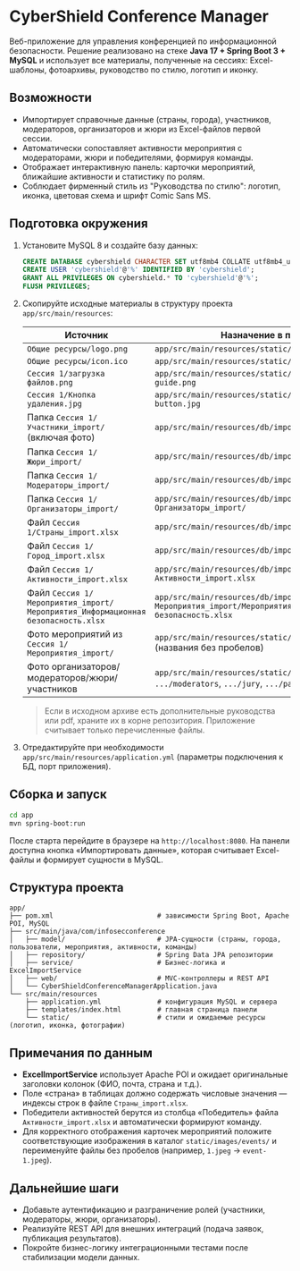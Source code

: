 # CyberShield Conference Manager

Веб-приложение для управления конференцией по информационной безопасности. Решение реализовано на стеке **Java 17 + Spring Boot 3 + MySQL** и использует все материалы, полученные на сессиях: Excel-шаблоны, фотоархивы, руководство по стилю, логотип и иконку.

## Возможности

- Импортирует справочные данные (страны, города), участников, модераторов, организаторов и жюри из Excel-файлов первой сессии.
- Автоматически сопоставляет активности мероприятия с модераторами, жюри и победителями, формируя команды.
- Отображает интерактивную панель: карточки мероприятий, ближайшие активности и статистику по ролям.
- Соблюдает фирменный стиль из "Руководства по стилю": логотип, иконка, цветовая схема и шрифт Comic Sans MS.

## Подготовка окружения

1. Установите MySQL 8 и создайте базу данных:
   ```sql
   CREATE DATABASE cybershield CHARACTER SET utf8mb4 COLLATE utf8mb4_unicode_ci;
   CREATE USER 'cybershield'@'%' IDENTIFIED BY 'cybershield';
   GRANT ALL PRIVILEGES ON cybershield.* TO 'cybershield'@'%';
   FLUSH PRIVILEGES;
   ```
2. Скопируйте исходные материалы в структуру проекта `app/src/main/resources`:

   | Источник | Назначение в проекте |
   |----------|----------------------|
   | `Общие ресурсы/logo.png` | `app/src/main/resources/static/images/logo.png` |
   | `Общие ресурсы/icon.ico` | `app/src/main/resources/static/images/icon.ico` |
   | `Сессия 1/загрузка файлов.png` | `app/src/main/resources/static/images/ui/upload-guide.png` |
   | `Сессия 1/Кнопка удаления.jpg` | `app/src/main/resources/static/images/ui/delete-button.jpg` |
   | Папка `Сессия 1/Участники_import/` (включая фото) | `app/src/main/resources/db/import/Участники_import/` |
   | Папка `Сессия 1/Жюри_import/` | `app/src/main/resources/db/import/Жюри_import/` |
   | Папка `Сессия 1/Модераторы_import/` | `app/src/main/resources/db/import/Модераторы_import/` |
   | Папка `Сессия 1/Организаторы_import/` | `app/src/main/resources/db/import/Организаторы_import/` |
   | Файл `Сессия 1/Cтраны_import.xlsx` | `app/src/main/resources/db/import/Cтраны_import.xlsx` |
   | Файл `Сессия 1/Город_import.xlsx` | `app/src/main/resources/db/import/Город_import.xlsx` |
   | Файл `Сессия 1/Активности_import.xlsx` | `app/src/main/resources/db/import/Активности_import.xlsx` |
   | Файл `Сессия 1/Мероприятия_import/Мероприятия_Информационная безопасность.xlsx` | `app/src/main/resources/db/import/Мероприятия_import/Мероприятия_Информационная безопасность.xlsx` |
   | Фото мероприятий из `Сессия 1/Мероприятия_import/` | `app/src/main/resources/static/images/events/` (названия без пробелов) |
   | Фото организаторов/модераторов/жюри/участников | `app/src/main/resources/static/images/organizers`, `.../moderators`, `.../jury`, `.../participants` |

   > Если в исходном архиве есть дополнительные руководства или pdf, храните их в корне репозитория. Приложение считывает только перечисленные файлы.

3. Отредактируйте при необходимости `app/src/main/resources/application.yml` (параметры подключения к БД, порт приложения).

## Сборка и запуск

```bash
cd app
mvn spring-boot:run
```

После старта перейдите в браузере на `http://localhost:8080`. На панели доступна кнопка «Импортировать данные», которая считывает Excel-файлы и формирует сущности в MySQL.

## Структура проекта

```
app/
├── pom.xml                          # зависимости Spring Boot, Apache POI, MySQL
├── src/main/java/com/infosecconference
│   ├── model/                       # JPA-сущности (страны, города, пользователи, мероприятия, активности, команды)
│   ├── repository/                  # Spring Data JPA репозитории
│   ├── service/                     # Бизнес-логика и ExcelImportService
│   ├── web/                         # MVC-контроллеры и REST API
│   └── CyberShieldConferenceManagerApplication.java
└── src/main/resources
    ├── application.yml              # конфигурация MySQL и сервера
    ├── templates/index.html         # главная страница панели
    └── static/                      # стили и ожидаемые ресурсы (логотип, иконка, фотографии)
```

## Примечания по данным

- **ExcelImportService** использует Apache POI и ожидает оригинальные заголовки колонок (ФИО, почта, страна и т.д.).
- Поле «страна» в таблицах должно содержать числовые значения — индексы строк в файле `Cтраны_import.xlsx`.
- Победители активностей берутся из столбца «Победитель» файла `Активности_import.xlsx` и автоматически формируют команду.
- Для корректного отображения карточек мероприятий положите соответствующие изображения в каталог `static/images/events/` и переименуйте файлы без пробелов (например, `1.jpeg` → `event-1.jpeg`).

## Дальнейшие шаги

- Добавьте аутентификацию и разграничение ролей (участники, модераторы, жюри, организаторы).
- Реализуйте REST API для внешних интеграций (подача заявок, публикация результатов).
- Покройте бизнес-логику интеграционными тестами после стабилизации модели данных.

